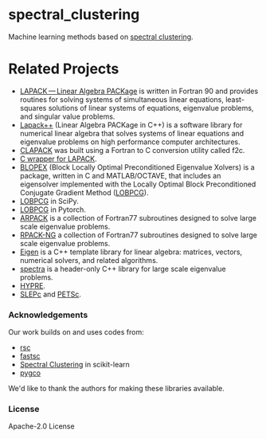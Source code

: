 # spectral_clustering

Machine learning methods based on [spectral clustering](https://en.wikipedia.org/wiki/Spectral_clustering).


# Related Projects

- [LAPACK — Linear Algebra PACKage](http://www.netlib.org/lapack/) is written in Fortran 90 and provides routines for solving systems of simultaneous linear equations, least-squares solutions of linear systems of equations, eigenvalue problems, and singular value problems. 
- [Lapack++](https://math.nist.gov/lapack++/) (Linear Algebra PACKage in C++) is a software library for numerical linear algebra that solves systems of linear equations and eigenvalue problems on high performance computer architectures.
- [CLAPACK](https://github.com/NIRALUser/CLAPACK) was built using a Fortran to C conversion utility called f2c.
- [C wrapper for LAPACK](http://www.netlib.org/lapack/lapwrapc/).
- [BLOPEX](https://github.com/lobpcg/blopex) (Block Locally Optimal Preconditioned Eigenvalue Xolvers) is a package, written in C and MATLAB/OCTAVE, that includes an eigensolver implemented with the Locally Optimal Block Preconditioned Conjugate Gradient Method ([LOBPCG](https://en.wikipedia.org/wiki/LOBPCG)). 
- [LOBPCG](https://docs.scipy.org/doc/scipy/reference/generated/scipy.sparse.linalg.lobpcg.html) in SciPy.
- [LOBPCG](https://github.com/pytorch/pytorch/blob/master/torch/_lobpcg.py) in Pytorch.
- [ARPACK](https://www.caam.rice.edu/software/ARPACK/) is a collection of Fortran77 subroutines designed to solve large scale eigenvalue problems.
- [RPACK-NG](https://github.com/opencollab/arpack-ng) a collection of Fortran77 subroutines designed to solve large scale eigenvalue problems.
- [Eigen](http://eigen.tuxfamily.org/index.php?title=Main_Page) is a C++ template library for linear algebra: matrices, vectors, numerical solvers, and related algorithms.
- [spectra](https://github.com/yixuan/spectra) is a header-only C++ library for large scale eigenvalue problems.
- [HYPRE](http://www.llnl.gov/CASC/hypre).
- [SLEPc](http://slepc.upv.es) and [PETSc](http://www.mcs.anl.gov/petsc).


### Acknowledgements

Our work builds on and uses codes from:

- [rsc](https://github.com/abojchevski/rsc) 
- [fastsc](https://github.com/yuj-umd/fastsc)
- [Spectral Clustering](https://scikit-learn.org/stable/modules/generated/sklearn.cluster.SpectralClustering.html) in scikit-learn
- [pygco](https://github.com/amueller/gco_python)

We'd like to thank the authors for making these libraries available.

### License 

Apache-2.0 License
